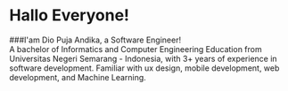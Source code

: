 # Hallo Everyone! 
###I'am Dio Puja Andika, a Software Engineer! 
<br>
A bachelor of Informatics and Computer Engineering Education from Universitas Negeri Semarang - Indonesia, with 3+ years of experience in software development. Familiar with ux design, mobile development, web development, and Machine Learning.
